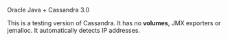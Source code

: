 Oracle Java + Cassandra 3.0

This is a testing version of Cassandra. It has no **volumes**,
JMX exporters or jemalloc. It automatically detects IP addresses.
